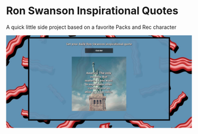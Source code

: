 # Ron Swanson Inspirational Quotes


A quick little side project based on a favorite Packs and Rec character 

![alt text](ronFullPage.JPG "Screen Shot")
